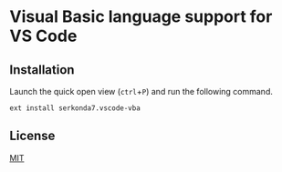# Visual Basic language support for VS Code
## Installation
Launch the quick open view (`ctrl`+`P`) and run the following command.
```
ext install serkonda7.vscode-vba
```

## License
[MIT](LICENSE.md)
